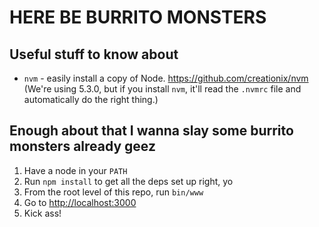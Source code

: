 HERE BE BURRITO MONSTERS
========================

Useful stuff to know about
--------------------------

* `nvm` - easily install a copy of
  Node. https://github.com/creationix/nvm (We're using 5.3.0, but if
  you install `nvm`, it'll read the `.nvmrc` file and automatically do
  the right thing.)


Enough about that I wanna slay some burrito monsters already geez
-----------------------------------------------------------------

1. Have a node in your `PATH`
2. Run `npm install` to get all the deps set up right, yo
3. From the root level of this repo, run `bin/www`
4. Go to [http://localhost:3000](http://localhost:3000)
5. Kick ass!
